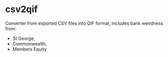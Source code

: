 csv2qif
=======

Converter from exported CSV files into QIF format, includes bank weirdness from: 
- St George, 
- Commonwealth, 
- Members Equity